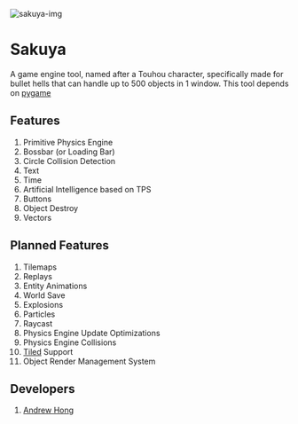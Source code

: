 ![sakuya-img](https://c4.wallpaperflare.com/wallpaper/802/75/784/anime-anime-girls-izayoi-sakuya-touhou-wallpaper-preview.jpg)

# Sakuya
A game engine tool, named after a Touhou character, specifically made for bullet hells that can handle up to 500 objects in 1 window. This tool depends on [pygame](https://www.pygame.org/)

## Features
1. Primitive Physics Engine
2. Bossbar (or Loading Bar)
3. Circle Collision Detection
4. Text
5. Time
6. Artificial Intelligence based on TPS
7. Buttons
8. Object Destroy
9. Vectors

## Planned Features
1. Tilemaps
2. Replays
3. Entity Animations
4. World Save
5. Explosions
6. Particles
7. Raycast
8. Physics Engine Update Optimizations
9. Physics Engine Collisions
10. [Tiled](https://www.mapeditor.org/) Support
11. Object Render Management System


## Developers
1. [Andrew Hong](https://github.com/novialriptide)
